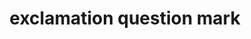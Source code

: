 ---
layout: smileys&emotion
title: exclamation question mark
emoji: exclamation_question_mark
permalink: ⁉.html
image: assets/img/3moji/exclamation_question_mark.png
---